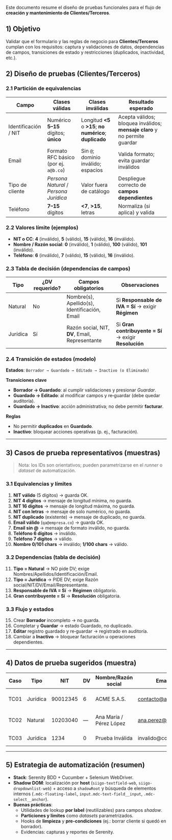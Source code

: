 Este documento resume el diseño de pruebas funcionales para el flujo de **creación y mantenimiento de Clientes/Terceros**.

## 1) Objetivo
Validar que el formulario y las reglas de negocio para **Clientes/Terceros** cumplan con los requisitos: captura y validaciones de datos, dependencias de campos, transiciones de estado y restricciones (duplicados, inactividad, etc.).

## 2) Diseño de pruebas (Clientes/Terceros)

### 2.1 Partición de equivalencias

| Campo                 | Clases válidas                                      | Clases inválidas                                          | Resultado esperado                                                                 |
|----------------------|------------------------------------------------------|-----------------------------------------------------------|------------------------------------------------------------------------------------|
| Identificación / NIT | Numérico **5–15** dígitos; **único**                 | Longitud **<5** o **>15**; **no numérico**; **duplicado** | Acepta válidos; bloquea inválidos; **mensaje claro** y no permite guardar         |
| Email                | Formato RFC básico (por ej. `a@b.co`)                | Sin `@`; dominio inválido; espacios                       | Valida formato; evita guardar inválidos                                           |
| Tipo de cliente      | *Persona Natural* / *Persona Jurídica*               | Valor fuera de catálogo                                   | Despliegue correcto de **campos dependientes**                                    |
| Teléfono             | **7–15** dígitos                                     | **<7**, **>15**, letras                                   | Normaliza (si aplica) y valida                                                     |

### 2.2 Valores límite (ejemplos)

- **NIT o CC**: **4** (inválido), **5** (válido), **15** (válido), **16** (inválido).
- **Nombre / Razón social**: **0** (inválido), **1** (válido), **100** (válido), **101** (inválido).
- **Teléfono**: **6** (inválido), **7** (válido), **15** (válido), **16** (inválido).

### 2.3 Tabla de decisión (dependencias de campos)

| Tipo     | ¿DV requerido? | Campos obligatorios                                       | Observaciones                                                                 |
|----------|-----------------|-----------------------------------------------------------|--------------------------------------------------------------------------------|
| Natural  | No              | Nombre(s), Apellido(s), Identificación, Email            | Si **Responsable de IVA = Sí** → exigir **Régimen**                           |
| Jurídica | Sí              | Razón social, NIT, **DV**, Email, Representante          | Si **Gran contribuyente = Sí** → exigir **Resolución**                         |

### 2.4 Transición de estados (modelo)

**Estados**: `Borrador → Guardado → Editado → Inactivo (o Eliminado)`

**Transiciones clave**
- **Borrador → Guardado**: al cumplir validaciones y presionar *Guardar*.
- **Guardado → Editado**: al modificar campos y re‑guardar (debe quedar auditoría).
- **Guardado → Inactivo**: acción administrativa; no debe permitir **facturar**.

**Reglas**
- No permitir **duplicados** en **Guardado**.
- **Inactivo**: bloquear acciones operativas (p. ej., facturación).

---

## 3) Casos de prueba representativos (muestras)

> Nota: los IDs son orientativos; pueden parametrizarse en el *runner* o *dataset* de automatización.

### 3.1 Equivalencias y límites
1. **NIT válido** (5 dígitos) → guarda OK.
2. **NIT 4 dígitos** → mensaje de longitud mínima, no guarda.
3. **NIT 16 dígitos** → mensaje de longitud máxima, no guarda.
4. **NIT con letras** → mensaje de solo numérico, no guarda.
5. **NIT duplicado** (existente) → mensaje de duplicado, no guarda.
6. **Email válido** (`qa@empresa.co`) → guarda OK.
7. **Email sin @** → mensaje de formato inválido, no guarda.
8. **Teléfono 6 dígitos** → inválido.
9. **Teléfono 7 dígitos** → válido.
10. **Nombre 0/101 chars** → inválido; **1/100 chars** → válido.

### 3.2 Dependencias (tabla de decisión)
11. **Tipo = Natural** → NO pide DV; exige Nombres/Apellidos/Identificación/Email.
12. **Tipo = Jurídica** → PIDE DV; exige Razón social/NIT/DV/Email/Representante.
13. **Responsable de IVA = Sí** → **Régimen** obligatorio.
14. **Gran contribuyente = Sí** → **Resolución** obligatoria.

### 3.3 Flujo y estados
15. Crear **Borrador** incompleto → no guarda.
16. Completar y **Guardar** → estado Guardado, no duplicado.
17. **Editar** registro guardado y re‑guardar → registrado en auditoría.
18. Cambiar a **Inactivo** → bloquear facturación u operaciones dependientes.

---

## 4) Datos de prueba sugeridos (muestra)

| Caso | Tipo    | NIT      | DV | Nombre/Razón social     | Email               | Teléfono  | Extra                         |
|------|---------|----------|----|-------------------------|---------------------|-----------|-------------------------------|
| TC01 | Jurídica| 90012345 | 6  | ACME S.A.S.             | contacto@acme.co    | 6011234567| Gran contribuyente = No       |
| TC02 | Natural | 10203040 | —  | Ana María / Pérez López | ana.perez@demo.co   | 3158881122| Responsable IVA = Sí; Régimen=Común |
| TC03 | Jurídica| 1234     | 0  | Prueba Inválida         | invalido@correo     | 123       | Espera: errores por límites   |

---

## 5) Estrategia de automatización (resumen)

- **Stack**: Serenity BDD + Cucumber + Selenium WebDriver.
- **Shadow DOM**: localización por **host** (`siigo-textfield-web`, `siigo-dropdownlist-web`) + acceso a `shadowRoot` y búsqueda de elementos internos (`.mdc-floating-label`, `input.mdc-text-field__input`, `.mdc-select__anchor`).
- **Buenas prácticas**:
    - Utilidades de lookup **por label** (reutilizables) para campos *shadow*.
    - **Particiones y límites** como *datasets* parametrizados.
    - Hooks de **limpieza** y **pre-condiciones** (ej.: borrar cliente si quedó en borrador).
    - Evidencias: capturas y reportes de Serenity.

